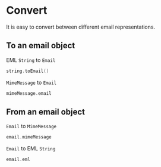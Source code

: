 # Convert

It is easy to convert between different email representations.

## To an email object

EML `String` to `Email`
```kotlin
string.toEmail()
```

`MimeMessage` to `Email`
```kotlin
mimeMessage.email
```

## From an email object

`Email` to `MimeMessage`
```kotlin
email.mimeMessage
```

`Email` to EML `String`
```kotlin
email.eml
```
